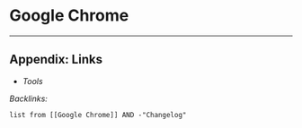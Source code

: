 # Google Chrome

---

## Appendix: Links

* *Tools*

*Backlinks:*

````dataview
list from [[Google Chrome]] AND -"Changelog"
````

